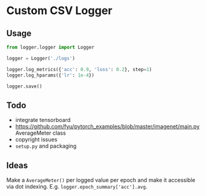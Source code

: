 # Custom CSV Logger

## Usage

```python
from logger.logger import Logger

logger = Logger('./logs')

logger.log_metrics({'acc': 0.9, 'loss': 0.2}, step=1)
logger.log_hparams({'lr': 1e-4})

logger.save()
```

## Todo
- integrate tensorboard
- https://github.com/fyu/pytorch_examples/blob/master/imagenet/main.py AverageMeter class
- copyright issues
- `setup.py` and packaging

## Ideas

Make a `AverageMeter()` per logged value per epoch and make it accessible via dot indexing. E.g.
`logger.epoch_summary['acc'].avg`.